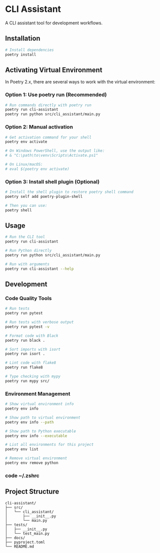 # CLI Assistant

A CLI assistant tool for development workflows.

## Installation

```bash
# Install dependencies
poetry install
```

## Activating Virtual Environment

In Poetry 2.x, there are several ways to work with the virtual environment:

### Option 1: Use poetry run (Recommended)
```bash
# Run commands directly with poetry run
poetry run cli-assistant
poetry run python src/cli_assistant/main.py
```

### Option 2: Manual activation
```bash
# Get activation command for your shell
poetry env activate

# On Windows PowerShell, use the output like:
# & "C:\path\to\venv\Scripts\Activate.ps1"

# On Linux/macOS:
# eval $(poetry env activate)
```

### Option 3: Install shell plugin (Optional)
```bash
# Install the shell plugin to restore poetry shell command
poetry self add poetry-plugin-shell

# Then you can use:
poetry shell
```

## Usage

```bash
# Run the CLI tool
poetry run cli-assistant

# Run Python directly
poetry run python src/cli_assistant/main.py

# Run with arguments
poetry run cli-assistant --help
```

## Development

### Code Quality Tools
```bash
# Run tests
poetry run pytest

# Run tests with verbose output
poetry run pytest -v

# Format code with Black
poetry run black .

# Sort imports with isort
poetry run isort .

# Lint code with flake8
poetry run flake8

# Type checking with mypy
poetry run mypy src/
```

### Environment Management
```bash
# Show virtual environment info
poetry env info

# Show path to virtual environment
poetry env info --path

# Show path to Python executable
poetry env info --executable

# List all environments for this project
poetry env list

# Remove virtual environment
poetry env remove python
```

### code ~/.zshrc

## Project Structure

```
cli-assistant/
├── src/
│   └── cli_assistant/
│       ├── __init__.py
│       └── main.py
├── tests/
│   ├── __init__.py
│   └── test_main.py
├── docs/
├── pyproject.toml
└── README.md
```